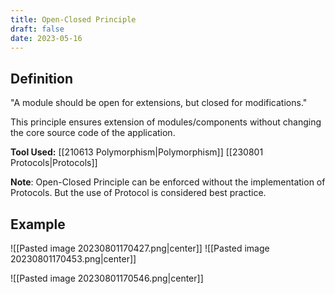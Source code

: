 ```yaml
---
title: Open-Closed Principle
draft: false
date: 2023-05-16
---
```


## Definition
"A module should be open for extensions, but closed for modifications."

This principle ensures extension of modules/components without changing the core source code of the application.

**Tool Used:** [[210613 Polymorphism|Polymorphism]] [[230801 Protocols|Protocols]] 

**Note**: Open-Closed Principle can be enforced without the implementation of Protocols. But the use of Protocol is considered best practice. 
## Example
![[Pasted image 20230801170427.png|center]]
![[Pasted image 20230801170453.png|center]]

![[Pasted image 20230801170546.png|center]]







